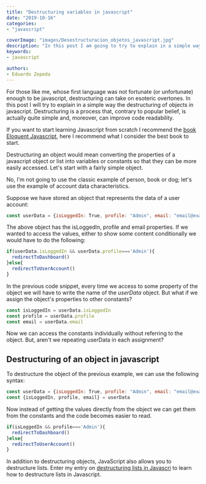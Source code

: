 ```yaml
---
title: "Destructuring variables in javascript"
date: "2019-10-16"
categories:
- "javascript"

coverImage: "images/Desestructuracion_objetos_javascript.jpg"
description: "In this post I am going to try to explain in a simple way the destructuring of objects in javascript. Destructuring is a process that, despite what is believed, is actually quite simple and can improve code readability quite a bit."
keywords:
- javascript

authors:
- Eduardo Zepeda
---
```


For those like me, whose first language was not fortunate (or unfortunate) enough to be javascript, destructuring can take on esoteric overtones. In this post I will try to explain in a simple way the destructuring of objects in javascript. Destructuring is a process that, contrary to popular belief, is actually quite simple and, moreover, can improve code readability.

If you want to start learning Javascript from scratch I recommend the [book Eloquent Javascript](/the-best-book-for-learning-modern-javascript/), here I recommend what I consider the best book to start.

Destructuring an object would mean converting the properties of a javascript object or list into variables or constants so that they can be more easily accessed. Let's start with a fairly simple object.

No, I'm not going to use the classic example of person, book or dog; let's use the example of account data characteristics.

Suppose we have stored an object that represents the data of a user account:

```javascript
const userData = {isLoggedIn: True, profile: "Admin", email: "email@example.org"}
```

The above object has the isLoggedIn, profile and email properties. If we wanted to access the values, either to show some content conditionally we would have to do the following:

```javascript
if(userData.isLoggedIn && userData.profile==='Admin'){
  redirectToDashboard()
}else{
  redirectToUserAccount()
}
```

In the previous code snippet, every time we access to some property of the object we will have to write the name of the _userData_ object. But what if we assign the object's properties to other constants?

```javascript
const isLoggedIn = userData.isLoggedIn
const profile = userData.profile
const email = userData.email
```

Now we can access the constants individually without referring to the object. But, aren't we repeating userData in each assignment?

## Destructuring of an object in javascript

To destructure the object of the previous example, we can use the following syntax:

```javascript
const userData = {isLoggedIn: True, profile: "Admin", email: "email@example.org"}
const {isLoggedIn, profile, email} = userData
```

Now instead of getting the values directly from the object we can get them from the constants and the code becomes easier to read.

```javascript
if(isLoggedIn && profile==='Admin'){
  redirectToDashboard()
}else{
  redirectToUserAccount()
}
```

In addition to destructuring objects, JavaScript also allows you to destructure lists. Enter my entry on [destructuring lists in Javascri](/destructuring-lists-in-javascript/) to learn how to destructure lists in Javascript.